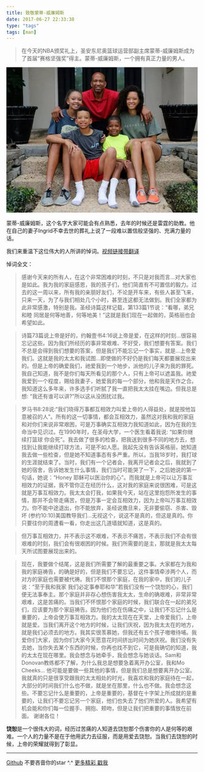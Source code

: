 ```yaml
---
title: 致敬蒙蒂-威廉姆斯 
date: 2017-06-27 22:33:38
type: "tags"
tags: [man]
---
```


> 在今天的NBA颁奖礼上，圣安东尼奥篮球运营部副主席蒙蒂-威廉姆斯成为了首届“赛格坚强奖”得主。蒙蒂-威廉姆斯，一个拥有真正力量的男人。

<!--more-->

![美好的一家子](https://github.com/7le/7le.github.io/raw/master/image/man.jpeg)

蒙蒂-威廉姆斯，这个名字大家可能会有点熟悉，去年的时候还是雷霆的助教。他在自己的妻子Ingrid不幸去世的葬礼上说了一段难以置信般坚强的、充满力量的话。

我们来重温下这位伟大的人所讲的悼词。[视频链接带翻译](https://v.qq.com/iframe/preview.html?vid=l018751ho9f&amp;width=500&amp;height=375&amp;auto=0)

悼词全文：

>感谢今天来的所有人，在这个非常困难的时刻，不只是对我而言...对大家也是如此。我为我的家庭感恩，我的孩子们，他们简直有不可置信的毅力。过去的这一周以来，所有我的亲朋好友们，不论是开车来，有些人甚至飞来，只来一天，为了与我们相处几个小时，甚至连这都无法做到。我们全家都为此非常感激，特别是我。圣经诗篇这样记载，第133篇1节说：“看哪，弟兄和睦 同居是何等地善，何等地美！”这就是我们现在一起做的，英格丽也会希望如此。

>诗篇73篇说上帝是好的，约翰壹书4:16说上帝是爱，在这样的时刻...很容易忘记这些。因为我们所经历的事非常艰难、不好受，我们想要有答案。我们不总是会得到我们想要的答案，但是我们不能忘记一个事实，就是...上帝爱我们。这就是我的太太和我试图...即使做的不好仍是我们每天都要展现出来的。但是上帝的确爱我们，祂爱我到一个地步，派他的儿子来为我的罪死。我自己知道，我不是你们每天所看见的那个人，只有上帝可以遮盖我。祂爱我爱到一个程度，赐给我妻子，她爱我的每一个部分，他和我是天作之合。我知道这么多年来，许多选手们听腻了我一直把我太太挂在嘴边。但我总是想: “我还有谁可以讲?”所以这从没困扰过我。

>罗马书8:28说:“我们晓得万事都互相效力叫爱上帝的人得益处，就是按他旨意被召的人”。所有的这一切事情，都会互相效力，虽然这对我和我的家庭 和对你们来说非常艰困，可是万事确实互相效力我知道如此，因为在我的生命当中见识过。在1990年时，在圣母大学，一个医生看着我说: “如果你继续打篮球   你会死”。我去做了很多的检查，把我送到很多不同的地方去，想找到让我能继续打球方法，可是不如人愿。我起先没有告诉英格丽，她知道我去做一些检查，但是她不知道事态有多严重。所以，当我18岁时，我打球的生涯就结束了。当时，我们有一个记者会，我离开记者会之后，我就到了她的宿舍，告诉她发生什么事情，我们当时可能哭了一下，之后她说的第一句话，她说：“Honey 耶稣可以医治你的心”。而我就是上帝可以让万事互相效力的证据，我不管你正在经历什么，这对我的家庭来说很困难，可是这就是万事互相效力。我太太会打我，如果我今天，站在这里抱怨所发生的事情，那并不会带走痛苦，但是万事一定会互相效力，因为上帝叫万事互相效力。你不能中途退出，你不能放弃，圣经说撒旦来，无非要偷窃、杀害、毁坏 (参约10:10)美国教导我们...无视这个，说这不是真的，但这是真的。你只要往你的周遭看一看，你走出这几道墙就知道，这是真的。

>但万事互相效力，并不表示这不艰难，不表示不痛苦，不表示我们不会有很艰难的时刻，我们会有很艰困的时候。我们所需要的是主，那就是我太太每天所试图要展现出来的。

>现在，我要做个结尾，这是我们所需要了解的最重要之事。大家都在为我和我的家庭祷告，的确是好的，但是我们不要忘记，这件事情牵涉两个人，而对方的家庭也需要被代祷。我们不恨那个家庭，在我的家中，我们的儿子说：“至于我和我家 我们必定事奉耶和华”若我们没有一个饶恕的心，我们便无法事奉主。那个家庭并非存心想伤害我太太，生命的确艰难，非常非常艰难，这是苦痛的。当我们不怀恨那个家庭的时候，我们联合在一起的弟兄们，应该要为那个家庭祷告。因为他们也在伤痛之中，让我们不忘记什么是重要的，上帝会使万事互相效力。我的太太现在在天堂，上帝爱我们，上帝就是爱。当我们离开这个地方的时候，让我们庆祝，因为我太太在的地方，就是我们必须去的地方。我其实很羡慕她，但我还有五个孩子嗷嗷待哺。我爱你们大家，因为你们大家今天愿意花时间挤出时间为她庆祝。我们没有失去她，当你失去某个东西的时候，你再也找不到它，可是我确切的知道，我的太太在现在哪里。我会想念与她牵手，我会想念与她谈话。Sam和Donovan教练都不了解，为什么我总是想要急着离开办公室，我和Mo Cheeks... 他可能是要做一些其他的事情，但是我们总是想要离开办公室。我就真的只是很享受跟我的太太相处的时光，我喜欢和我的家庭待在一起，大部分的时间我们什么也不做，就是坐在那里，什么也不做。我会想念这些。不要忘记什么是重要的，上帝是重要的，基督在十字架上所成就的是重要的，让我们不要忘记另一个家庭，他们也失去了他们所爱的人。我希望有机会能和你们每一位握手、拥抱、颊吻，但是让我们把重要的事情放在前面。
谢谢各位！

**饶恕**是一个很伟大的词，经历过苦痛的人知道去饶恕那个伤害你的人是何等的艰难。一个人的力量不是在于他用武力去征服，而是用爱去饶恕。当我们去饶恕的时候，上帝的荣耀就得到了彰显。


---
[Github](https://github.com/7le) 不要吝啬你的star ^.^
[更多精彩 戳我](https://7le.top)